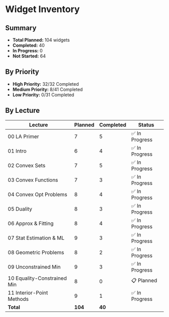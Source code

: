 # Widget Inventory

## Summary
- **Total Planned:** 104 widgets
- **Completed:** 40
- **In Progress:** 0
- **Not Started:** 64

## By Priority
- **High Priority:** 32/32 Completed
- **Medium Priority:** 8/41 Completed
- **Low Priority:** 0/31 Completed

## By Lecture
| Lecture | Planned | Completed | Status |
|---|---|---|---|
| 00 LA Primer | 7 | 5 | ✅ In Progress |
| 01 Intro | 6 | 4 | ✅ In Progress |
| 02 Convex Sets | 7 | 5 | ✅ In Progress |
| 03 Convex Functions | 7 | 3 | ✅ In Progress |
| 04 Convex Opt Problems | 8 | 4 | ✅ In Progress |
| 05 Duality | 8 | 3 | ✅ In Progress |
| 06 Approx & Fitting | 8 | 4 | ✅ In Progress |
| 07 Stat Estimation & ML | 9 | 3 | ✅ In Progress |
| 08 Geometric Problems | 8 | 2 | ✅ In Progress |
| 09 Unconstrained Min | 9 | 3 | ✅ In Progress |
| 10 Equality-Constrained Min | 8 | 0 | 📋 Planned |
| 11 Interior-Point Methods | 9 | 1 | ✅ In Progress |
| **Total**| **104** | **40** | |
